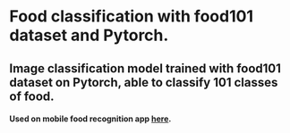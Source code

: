 # Food classification with food101 dataset and Pytorch.
## Image classification model trained with food101 dataset on Pytorch, able to classify 101 classes of food.
#### Used on mobile food recognition app [here](https://github.com/oranges0da/justeatAI).